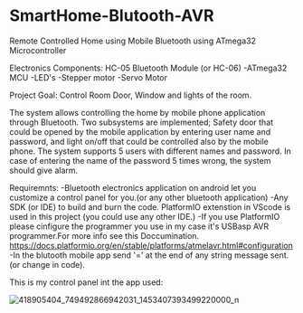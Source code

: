# SmartHome-Blutooth-AVR
Remote Controlled Home using Mobile Bluetooth using ATmega32 Microcontroller 

Electronics Components: 
HC-05 Bluetooth Module (or HC-06)
-ATmega32 MCU
-LED's
-Stepper motor
-Servo Motor

Project Goal: 
Control Room Door, Window and lights of the room.

The system allows controlling the
home by mobile phone application
through Bluetooth. Two subsystems
are implemented; Safety door that
could be opened by the mobile
application by entering user name
and password, and light on/off that
could be controlled also by the
mobile phone. The system supports
5 users with different names and
password. In case of entering the
name of the password 5 times
wrong, the system should give
alarm.

Requiremnts: 
-Bluetooth electronics application on android let you customize a control panel for you.(or any other bluetooth application)
-Any SDK (or IDE) to build and burn the code. PlatformIO extenstion in VScode is used in this project (you could use any other IDE.)
-If you use PlatformIO please cinfigure the programmer you use in my case it's USBasp AVR programmer.For more info see this  Doccumination. https://docs.platformio.org/en/stable/platforms/atmelavr.html#configuration
-In the blutooth mobile app send '=' at the end of any string message sent. (or change in code).

This is my control panel int the app used:

![418905404_749492866942031_1453407393499220000_n](https://github.com/abdulazizElmohandis/SmartHome-Blutooth-AVR/assets/53541270/0d975303-4850-43d0-a216-b753d9a865b7)



